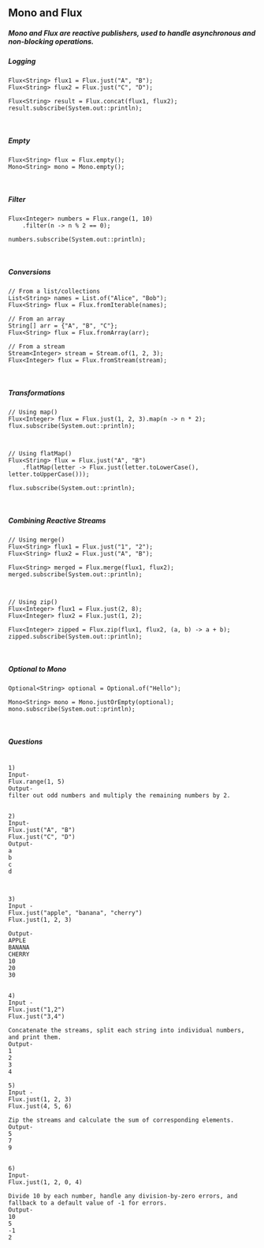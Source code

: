 ## Mono and Flux

##### Mono and Flux are reactive publishers, used to handle asynchronous and  non-blocking operations.

##### Logging
```
Flux<String> flux1 = Flux.just("A", "B");
Flux<String> flux2 = Flux.just("C", "D");

Flux<String> result = Flux.concat(flux1, flux2);
result.subscribe(System.out::println);
```
<br />

##### Empty
```
Flux<String> flux = Flux.empty();
Mono<String> mono = Mono.empty();
```

<br />

##### Filter
```
Flux<Integer> numbers = Flux.range(1, 10)
    .filter(n -> n % 2 == 0);

numbers.subscribe(System.out::println);
```

<br />

##### Conversions
```
// From a list/collections
List<String> names = List.of("Alice", "Bob");
Flux<String> flux = Flux.fromIterable(names);

// From an array
String[] arr = {"A", "B", "C"};
Flux<String> flux = Flux.fromArray(arr);

// From a stream
Stream<Integer> stream = Stream.of(1, 2, 3);
Flux<Integer> flux = Flux.fromStream(stream);

```

<br />

##### Transformations
```
// Using map()
Flux<Integer> flux = Flux.just(1, 2, 3).map(n -> n * 2);
flux.subscribe(System.out::println);



// Using flatMap()
Flux<String> flux = Flux.just("A", "B")
    .flatMap(letter -> Flux.just(letter.toLowerCase(), letter.toUpperCase()));

flux.subscribe(System.out::println);

```
<br />

##### Combining Reactive Streams
```
// Using merge()
Flux<String> flux1 = Flux.just("1", "2");
Flux<String> flux2 = Flux.just("A", "B");

Flux<String> merged = Flux.merge(flux1, flux2);
merged.subscribe(System.out::println);



// Using zip()
Flux<Integer> flux1 = Flux.just(2, 8);
Flux<Integer> flux2 = Flux.just(1, 2);

Flux<Integer> zipped = Flux.zip(flux1, flux2, (a, b) -> a + b);
zipped.subscribe(System.out::println);

```

<br />

##### Optional to Mono
```
Optional<String> optional = Optional.of("Hello");

Mono<String> mono = Mono.justOrEmpty(optional);
mono.subscribe(System.out::println);

```


<br />

##### Questions
```

1)
Input-
Flux.range(1, 5)
Output-
filter out odd numbers and multiply the remaining numbers by 2.


2)
Input-
Flux.just("A", "B")
Flux.just("C", "D")
Output-
a
b
c
d



3)
Input -
Flux.just("apple", "banana", "cherry")
Flux.just(1, 2, 3)

Output-
APPLE  
BANANA  
CHERRY  
10  
20  
30


4)
Input -
Flux.just("1,2")
Flux.just("3,4")

Concatenate the streams, split each string into individual numbers, and print them.
Output-
1
2
3
4

5)
Input -
Flux.just(1, 2, 3)
Flux.just(4, 5, 6)

Zip the streams and calculate the sum of corresponding elements.
Output-
5
7
9


6)
Input-
Flux.just(1, 2, 0, 4)
 
Divide 10 by each number, handle any division-by-zero errors, and fallback to a default value of -1 for errors.
Output-
10  
5  
-1  
2
```
